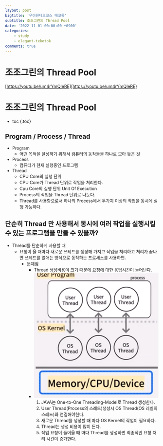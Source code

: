 ```yaml
---
layout: post
bigtitle: '우아한테크코스 테코톡'
subtitle: 조조그린의 Thread Pool
date: '2022-11-01 00:00:00 +0900'
categories:
    - study
    - elegant-tekotok
comments: true
---
```


# 조조그린의 Thread Pool
[https://youtu.be/um4rYmQIeRE](https://youtu.be/um4rYmQIeRE)

# 조조그린의 Thread Pool
* toc
{:toc}

## Program / Process / Thread
+ Program
  + 어떤 목적을 달성하기 위해서 컴퓨터의 동작들을 하나로 모아 놓은 것
+ Process
  + 컴퓨터가 현재 실행중인 프로그램 
+ Thread
  + CPU Core의 실행 단위 
  + CPU Core가 Thread 단위로 작업을 처리한다.
  + Cpu Core의 실행 단위 Unit Of Execution
  + Process의 작업을 Thread 단위로 나눈다.
  + Thread를 사용함으로서 하나의 Process에서 두가지 이상의 작업을 동시에 실행 가능하다. 

## 단순히 Thread 만 사용해서 동시에 여러 작업을 실행시킬 수 있는 프로그램을 만들 수 있을까?
+ Thread를 단순하게 사용할 때 
  + 요청이 올 때마다 새로운 쓰레드를 생성해 가지고 작업을 처리하고 처리가 끝나면 쓰레드를 없애는 방식으로 동작하는 프로세스를 사용하면.
    + 문제점
      + Thread 생성비용이 크기 때문에 요청에 대한 응답시간이 늘어난다.
      + ![img.png](/assets/img/elegant-tekotok/ThreadPool.png)
        1. JAVA는 One-to-One Threading-Model로 Thread 생성한다.
        2. User Thread(Process의 스레드)생성시 OS Thread(OS 레벨의 스레드)와 연결해야한다.
        3. 새로운 Thread를 생성할 때 마다 OS Kernel의 작업이 필요하다.
        4. Thread는 생성 비용이 많이 든다.
        5. 작업 요청이 들어올 때 마다 Thread를 생성하면 최종적인 요청 처리 시간이 증가한다. 
